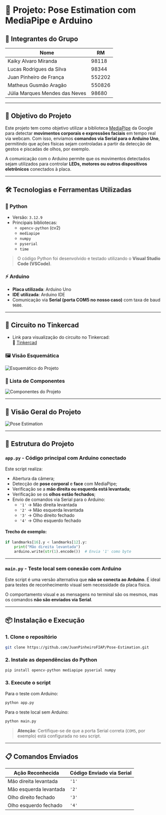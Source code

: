 # 📌 Projeto: Pose Estimation com MediaPipe e Arduino

## 👥 Integrantes do Grupo

| Nome                          | RM      |
|-------------------------------|---------|
| Kaiky Alvaro Miranda          | 98118   |
| Lucas Rodrigues da Silva      | 98344   |
| Juan Pinheiro de França       | 552202  |
| Matheus Gusmão Aragão         | 550826  |
| Júlia Marques Mendes das Neves| 98680   |

---

## 🧠 Objetivo do Projeto

Este projeto tem como objetivo utilizar a biblioteca [MediaPipe](https://developers.google.com/mediapipe) da Google para detectar **movimentos corporais e expressões faciais** em tempo real via webcam. Com isso, enviamos **comandos via Serial para o Arduino Uno**, permitindo que ações físicas sejam controladas a partir da detecção de gestos e piscadas de olhos, por exemplo.

A comunicação com o Arduino permite que os movimentos detectados sejam utilizados para controlar **LEDs, motores ou outros dispositivos eletrônicos** conectados à placa.

---

## 🛠️ Tecnologias e Ferramentas Utilizadas

### 🐍 Python

- Versão: `3.12.9`
- Principais bibliotecas:
  - `opencv-python` (cv2)
  - `mediapipe`
  - `numpy`
  - `pyserial`
  - `time`

> O código Python foi desenvolvido e testado utilizando o **Visual Studio Code (VSCode)**.

### ⚡ Arduino

- **Placa utilizada**: Arduino Uno
- **IDE utilizada**: Arduino IDE
- Comunicação via **Serial (porta COM5 no nosso caso)** com taxa de baud `9600`.

---

## 🔌 Circuito no Tinkercad

- Link para visualização do circuito no Tinkercad:  
🔗 [Tinkercad](https://www.tinkercad.com/things/b2ceVLqVYyk-pose-estimation)

### 🖼️ Visão Esquemática

![Esquemático do Projeto](https://github.com/user-attachments/assets/8120ff84-39de-4cfc-86bc-315426d0b159)

### 🧾 Lista de Componentes

![Componentes do Projeto](https://github.com/user-attachments/assets/203487dc-e311-43ef-967c-716b5a5783e9)

---

## 👀 Visão Geral do Projeto

![Pose Estimation](https://github.com/user-attachments/assets/6436f031-496a-4c99-bb9a-e22f235e665e)

---

## 📄 Estrutura do Projeto

### `app.py` - Código principal com Arduino conectado

Este script realiza:

- Abertura da câmera;
- Detecção de **pose corporal** e **face** com MediaPipe;
- Verificação se a **mão direita ou esquerda está levantada**;
- Verificação se os **olhos estão fechados**;
- Envio de comandos via Serial para o Arduino:
  - `'1'` → Mão direita levantada
  - `'2'` → Mão esquerda levantada
  - `'3'` → Olho direito fechado
  - `'4'` → Olho esquerdo fechado

#### Trecho de exemplo:
```python
if landmarks[16].y < landmarks[12].y:
    print("Mão direita levantada")
    arduino.write(str(1).encode())  # Envia '1' como byte
```

---

### `main.py` - Teste local sem conexão com Arduino

Este script é uma versão alternativa que **não se conecta ao Arduino**. É ideal para testes de reconhecimento visual sem necessidade da placa física.

O comportamento visual e as mensagens no terminal são os mesmos, mas os comandos **não são enviados via Serial**.

---

## 📦 Instalação e Execução

### 1. Clone o repositório
```bash
git clone https://github.com/JuanPinheiroFIAP/Pose-Estimation.git
```

### 2. Instale as dependências do Python
```bash
pip install opencv-python mediapipe pyserial numpy
```

### 3. Execute o script
Para o teste com Arduino:
```bash
python app.py
```

Para o teste local sem Arduino:
```bash
python main.py
```

> **Atenção**: Certifique-se de que a porta Serial correta (`COM5`, por exemplo) está configurada no seu script.

---

## 📋 Comandos Enviados

| Ação Reconhecida         | Código Enviado via Serial |
|--------------------------|----------------------------|
| Mão direita levantada    | `'1'`                      |
| Mão esquerda levantada   | `'2'`                      |
| Olho direito fechado     | `'3'`                      |
| Olho esquerdo fechado    | `'4'`                      |
